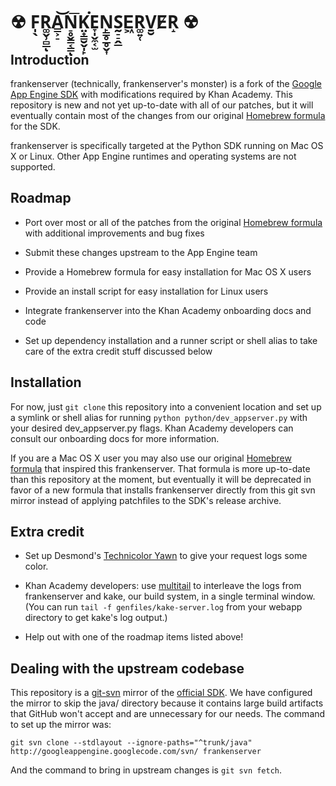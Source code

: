 # ☢ F̩̖R͚̬̹̻̲ͅA̳͕̠͝N̠̥̬̳͔͇͞ͅK̤̟̳̮̬̩̙͘E̞̩̬̼͔̫N̙̳̥̲̥̬͎S̰̠̠̭̲E͖R͚͍̜V̱̮E̸R̝ ☢

## Introduction

frankenserver (technically, frankenserver's monster) is a fork of the [Google
App Engine SDK](https://code.google.com/p/googleappengine/) with modifications
required by Khan Academy. This repository is new and not yet up-to-date with
all of our patches, but it will eventually contain most of the changes from our
original [Homebrew formula](https://github.com/dylanvee/homebrew-gae_sdk) for
the SDK.

frankenserver is specifically targeted at the Python SDK running on Mac OS X or
Linux. Other App Engine runtimes and operating systems are not supported.

## Roadmap

- Port over most or all of the patches from the original
[Homebrew formula](https://github.com/dylanvee/homebrew-gae_sdk) with
additional improvements and bug fixes

- Submit these changes upstream to the App Engine team

- Provide a Homebrew formula for easy installation for Mac OS X users

- Provide an install script for easy installation for Linux users

- Integrate frankenserver into the Khan Academy onboarding docs and code

- Set up dependency installation and a runner script or shell alias to take
care of the extra credit stuff discussed below

## Installation

For now, just `git clone` this repository into a convenient location and set
up a symlink or shell alias for running `python python/dev_appserver.py` with
your desired dev_appserver.py flags. Khan Academy developers can consult our
onboarding docs for more information.

If you are a Mac OS X user you may also use our original
[Homebrew formula](https://github.com/dylanvee/homebrew-gae_sdk) that inspired
this frankenserver. That formula is more up-to-date than this repository at the
moment, but eventually it will be deprecated in favor of a new formula that
installs frankenserver directly from this git svn mirror instead of applying
patchfiles to the SDK's release archive.

## Extra credit

- Set up Desmond's [Technicolor Yawn](https://github.com/dmnd/technicolor-yawn)
to give your request logs some color.

- Khan Academy developers: use
[multitail](http://www.vanheusden.com/multitail/) to interleave the logs from
frankenserver and kake, our build system, in a single terminal window.
(You can run `tail -f genfiles/kake-server.log` from your webapp directory to
get kake's log output.)

- Help out with one of the roadmap items listed above!

## Dealing with the upstream codebase

This repository is a
[git-svn](https://www.kernel.org/pub/software/scm/git/docs/git-svn.html) mirror
of the [official SDK](https://code.google.com/p/googleappengine/). We have
configured the mirror to skip the java/ directory because it contains large
build artifacts that GitHub won't accept and are unnecessary for our needs. The
command to set up the mirror was:

```
git svn clone --stdlayout --ignore-paths="^trunk/java" http://googleappengine.googlecode.com/svn/ frankenserver
```

And the command to bring in upstream changes is `git svn fetch`.
